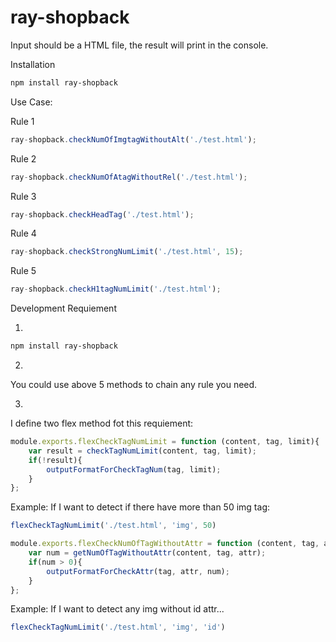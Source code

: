 # ray-shopback
Input should be a HTML file, the result will print in the console.

Installation
```Bash
npm install ray-shopback
```
Use Case:

Rule 1
```Node.js
ray-shopback.checkNumOfImgtagWithoutAlt('./test.html');
```

Rule 2
```Node.js
ray-shopback.checkNumOfAtagWithoutRel('./test.html');
```

Rule 3
```Node.js
ray-shopback.checkHeadTag('./test.html');
```

Rule 4
```Node.js
ray-shopback.checkStrongNumLimit('./test.html', 15);
```

Rule 5
```Node.js
ray-shopback.checkH1tagNumLimit('./test.html');
```
Development Requiement

1. 
```Bash
npm install ray-shopback
```
2.
You could use above 5 methods to chain any rule you need.

3.
I define two flex method fot this requiement:
```Javascript
module.exports.flexCheckTagNumLimit = function (content, tag, limit){
    var result = checkTagNumLimit(content, tag, limit);
    if(!result){
        outputFormatForCheckTagNum(tag, limit);
    }
};
```
Example: If I want to detect if there have more than 50 img tag:

```Javascript
flexCheckTagNumLimit('./test.html', 'img', 50)
```

```Javascript
module.exports.flexCheckNumOfTagWithoutAttr = function (content, tag, attr) {
    var num = getNumOfTagWithoutAttr(content, tag, attr);
    if(num > 0){
        outputFormatForCheckAttr(tag, attr, num);
    }
};
```
Example: If I want to detect any img without id attr...
```Javascript
flexCheckTagNumLimit('./test.html', 'img', 'id')
```
